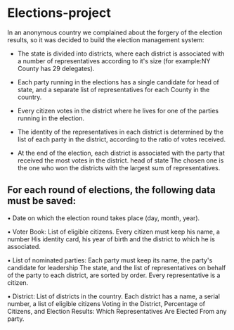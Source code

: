 # Elections-project

In an anonymous country we complained about the forgery of the election results, so it was decided to build the election management system:

- The state is divided into districts, where each district is associated with a number of representatives according to it's size (for example:NY County has 29 delegates).

- Each party running in the elections has a single candidate for head of state, and a separate list of representatives for each County in the country. 

- Every citizen votes in the district where he lives for one of the parties running in the election.

- The identity of the representatives in each district is determined by the list of each party in the district, according to the ratio of votes received.

- At the end of the election, each district is associated with the party that received the most votes in the district. head of state
The chosen one is the one who won the districts with the largest sum of representatives.

## For each round of elections, the following data must be saved:

• Date on which the election round takes place (day, month, year).

• Voter Book: List of eligible citizens. Every citizen must keep his name, a number His identity card, his year of birth and the district to which he is associated.

• List of nominated parties: Each party must keep its name, the party's candidate for leadership The state, and the list of representatives on behalf of the party to each district, are sorted by order. Every representative is a citizen.

• District: List of districts in the country. Each district has a name, a serial number, a list of eligible citizens
Voting in the District, Percentage of Citizens, and Election Results: Which Representatives Are Elected
From any party.
